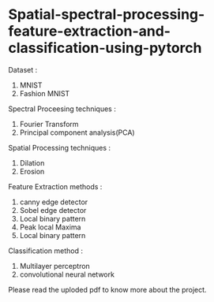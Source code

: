 # Spatial-spectral-processing-feature-extraction-and-classification-using-pytorch
Dataset :
1. MNIST
2. Fashion MNIST

Spectral Proceesing techniques : 
1. Fourier Transform
2. Principal component analysis(PCA)

Spatial Processing techniques : 
1. Dilation
2. Erosion

Feature Extraction methods : 
1. canny edge detector
2. Sobel edge detector
3. Local binary pattern
4. Peak local Maxima
5. Local binary pattern

Classification method :
1. Multilayer perceptron
2. convolutional neural network

Please read the uploded pdf to know more about the project.

